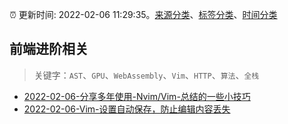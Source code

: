 :alarm_clock: 更新时间: 2022-02-06 11:29:35。[来源分类](../README.md)、[标签分类](../TAGS.md)、[时间分类](../TIMELINE.md)

## 前端进阶相关


> 关键字：`AST`、`GPU`、`WebAssembly`、`Vim`、`HTTP`、`算法`、`全栈`



- [2022-02-06-分享多年使用-Nvim/Vim-总结的一些小技巧](https://www.v2ex.com/t/832068) 
- [2022-02-06-Vim-设置自动保存，防止编辑内容丢失](https://www.v2ex.com/t/832066) 